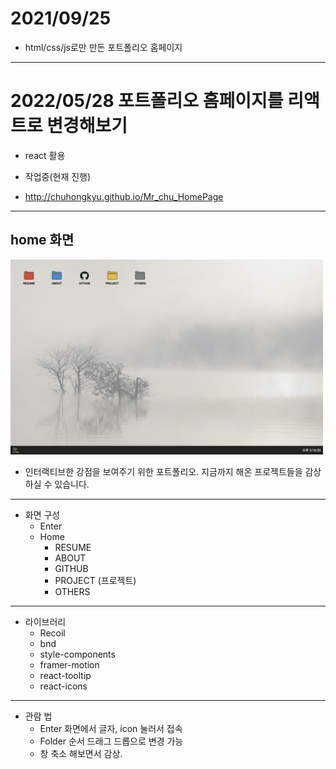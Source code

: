 # 2021/09/25

- html/css/js로만 만든 포트폴리오 홈페이지

---

# 2022/05/28 포트폴리오 홈페이지를 리액트로 변경해보기

- react 활용
- 작업중(현재 진행)

- http://chuhongkyu.github.io/Mr_chu_HomePage

---

## home 화면

<img style="width: 500px; height: auto;" src="https://github.com/chuhongkyu/Mr_chu_HomePage/blob/main/public/assets/home.png?raw=true" alt="페이지"/>

- 인터랙티브한 강점을 보여주기 위한 포트폴리오.
  지금까지 해온 프로젝트들을 감상하실 수 있습니다.
  
----

- 화면 구성
  - Enter
  - Home
    - RESUME
    - ABOUT
    - GITHUB
    - PROJECT (프로젝트)
    - OTHERS

---

- 라이브러리
  - Recoil
  - bnd
  - style-components
  - framer-motion
  - react-tooltip
  - react-icons

---

- 관람 법
  - Enter 화면에서 글자, icon 눌러서 접속
  - Folder 순서 드래그 드롭으로 변경 가능
  - 창 축소 해보면서 감상.
